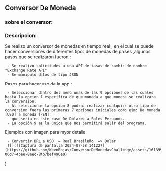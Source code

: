 <h2><b>Conversor De Moneda</b></h2>

### sobre el conversor: 
### Descripcion: 

<p1> Se realizo un conversor de monedas en tiempo real , en el cual se puede hacer conversiones de diferentes tipos de monedas de paises 
     ,algunos pasos que se realizaron fueron :</p1>

     - Se realizo solicitudes a una API de tasas de cambio de nombre "Exchange Rate API"
     - Se manipulo datos de tipo JSON 

<p2> Pasos para hacer uso de la app : </p2>

     - Seleccionar dentro del menú unas de las 9 opciones de las cuales hasta la opcion 7 especifica de que moneda a que moneda se realizara la conversión.
     - Al seleccionar la opcion 8 podras realizar cualquier otro tipo de conversion fuera las primeras 7 opciones iniciales como ejm: De moneda [USD] a moneda [PEN]
       que seria en este caso De Dolares a Soles Peruanos.
     - La opción 9 es la única que nos permitirá salir del programa.
           
     
<p3> Ejemplos con imagen para myor detalle </p3>

     - Convertir BRL a USD  = Real Brasileño  => Dolar
     ![](![Captura de pantalla 2024-07-08 141227](https://github.com/KevnRojas/ConversorDeMonedasChallenge/assets/161899020/73f16203-06d7-4bee-8eec-84b7bef496e0)
)
